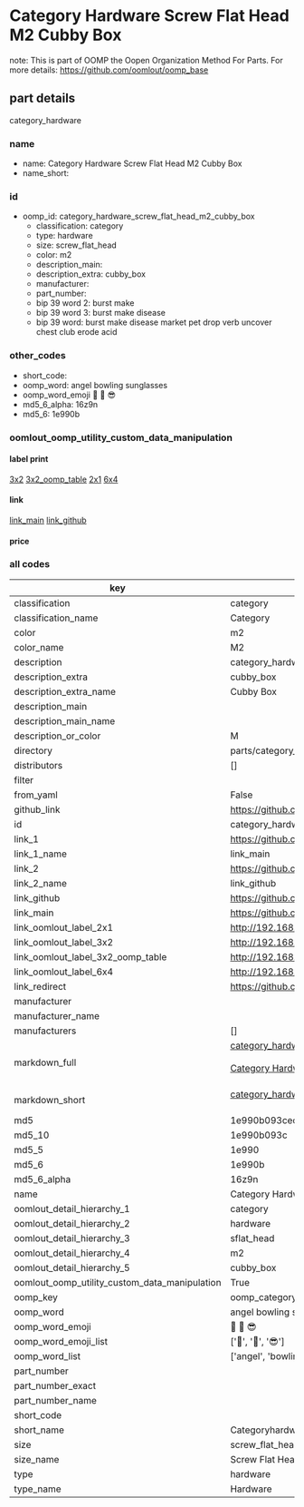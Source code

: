# Category Hardware Screw Flat Head M2 Cubby Box  

note: This is part of OOMP the Oopen Organization Method For Parts. For more details: https://github.com/oomlout/oomp_base

##  part details
  



category_hardware



### name
* name: Category Hardware Screw Flat Head M2 Cubby Box
* name_short: 
### id
* oomp_id: category_hardware_screw_flat_head_m2_cubby_box
  * classification: category
  * type: hardware
  * size: screw_flat_head
  * color: m2
  * description_main: 
  * description_extra: cubby_box
  * manufacturer: 
  * part_number: 
  * bip 39 word 2: burst make
  * bip 39 word 3: burst make disease
  * bip 39 word: burst make disease market pet drop verb uncover chest club erode acid

### other_codes
* short_code: 
* oomp_word: angel bowling sunglasses
* oomp_word_emoji :angel: :bowling: :sunglasses:
* md5_6_alpha: 16z9n
* md5_6: 1e990b






### oomlout_oomp_utility_custom_data_manipulation
#### label print
[3x2](http://192.168.1.245:1112/?label=oomp%2016z9n)
[3x2_oomp_table](http://192.168.1.108:1112/?label=oomp%2016z9n)
[2x1](http://192.168.1.242:1112/?label=oomp%2016z9n)
[6x4](http://192.168.1.55:1112/?label=oomp%2016z9n)    

#### link

[link_main](https://github.com/oomlout/oomlout_oomp_version_1_messy/tree/main/parts/category_hardware_screw_flat_head_m2_cubby_box) [link_github](https://github.com/oomlout/oomlout_oomp_version_1_messy/tree/main/parts/category_hardware_screw_flat_head_m2_cubby_box)                             

#### price







### all codes 
| key | value |  
| --- | --- |  
| classification | category |  
| classification_name | Category |  
| color | m2 |  
| color_name | M2 |  
| description | category_hardware |  
| description_extra | cubby_box |  
| description_extra_name | Cubby Box |  
| description_main |  |  
| description_main_name |  |  
| description_or_color | M  |  
| directory | parts/category_hardware_screw_flat_head_m2_cubby_box |  
| distributors | [] |  
| filter |  |  
| from_yaml | False |  
| github_link | https://github.com/oomlout/oomlout_oomp_part_src/tree/main/parts/category_hardware_screw_flat_head_m2_cubby_box |  
| id | category_hardware_screw_flat_head_m2_cubby_box |  
| link_1 | https://github.com/oomlout/oomlout_oomp_version_1_messy/tree/main/parts/category_hardware_screw_flat_head_m2_cubby_box |  
| link_1_name | link_main |  
| link_2 | https://github.com/oomlout/oomlout_oomp_version_1_messy/tree/main/parts/category_hardware_screw_flat_head_m2_cubby_box |  
| link_2_name | link_github |  
| link_github | https://github.com/oomlout/oomlout_oomp_version_1_messy/tree/main/parts/category_hardware_screw_flat_head_m2_cubby_box |  
| link_main | https://github.com/oomlout/oomlout_oomp_version_1_messy/tree/main/parts/category_hardware_screw_flat_head_m2_cubby_box |  
| link_oomlout_label_2x1 | http://192.168.1.242:1112/?label=oomp%2016z9n |  
| link_oomlout_label_3x2 | http://192.168.1.245:1112/?label=oomp%2016z9n |  
| link_oomlout_label_3x2_oomp_table | http://192.168.1.108:1112/?label=oomp%2016z9n |  
| link_oomlout_label_6x4 | http://192.168.1.55:1112/?label=oomp%2016z9n |  
| link_redirect | https://github.com/oomlout/oomlout_oomp_version_1_messy/tree/main/parts/category_hardware_screw_flat_head_m2_cubby_box |  
| manufacturer |  |  
| manufacturer_name |  |  
| manufacturers | [] |  
| markdown_full | [category_hardware_screw_flat_head_m2_cubby_box](none)<br>[](none)<br>[Category Hardware Screw Flat Head M2 Cubby Box](none)<br><br> |  
| markdown_short | [category_hardware_screw_flat_head_m2_cubby_box](none)<br><br> |  
| md5 | 1e990b093cecbe510dd1b8827e21a0f6 |  
| md5_10 | 1e990b093c |  
| md5_5 | 1e990 |  
| md5_6 | 1e990b |  
| md5_6_alpha | 16z9n |  
| name | Category Hardware Screw Flat Head M2 Cubby Box |  
| oomlout_detail_hierarchy_1 | category |  
| oomlout_detail_hierarchy_2 | hardware |  
| oomlout_detail_hierarchy_3 | sflat_head |  
| oomlout_detail_hierarchy_4 | m2 |  
| oomlout_detail_hierarchy_5 | cubby_box |  
| oomlout_oomp_utility_custom_data_manipulation | True |  
| oomp_key | oomp_category_hardware_screw_flat_head_m2_cubby_box |  
| oomp_word | angel bowling sunglasses |  
| oomp_word_emoji | :angel: :bowling: :sunglasses: |  
| oomp_word_emoji_list | [':angel:', ':bowling:', ':sunglasses:'] |  
| oomp_word_list | ['angel', 'bowling', 'sunglasses'] |  
| part_number |  |  
| part_number_exact |  |  
| part_number_name |  |  
| short_code |  |  
| short_name | Categoryhardware |  
| size | screw_flat_head |  
| size_name | Screw Flat Head |  
| type | hardware |  
| type_name | Hardware |  
